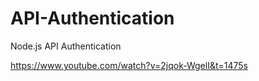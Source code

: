 # API-Authentication
Node.js API Authentication

https://www.youtube.com/watch?v=2jqok-WgelI&t=1475s

